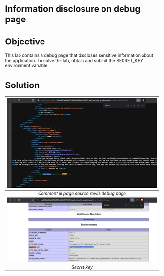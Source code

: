 # Information disclosure on debug page
# Objective
This lab contains a debug page that discloses sensitive information about the application. To solve the lab, obtain and submit the SECRET_KEY environment variable.

# Solution
|![](Images/image-1.png)|
|:--:| 
| *Comment in page source revils debug page* |
|![](Images/image-2.png)|
| *Secret key* |
